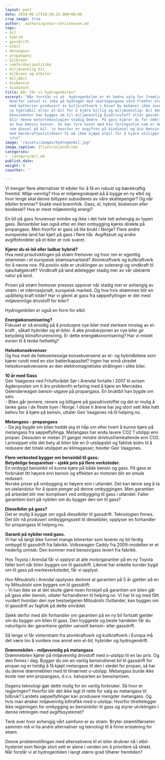 ```yaml
---
layout: post
date: 2019-06-17T19:58:23.000+00:00
crop_image: true
author: _authors/gunnar-christensen.md
tags:
- bil
- hybrid
- gassdrift
- elbil
- metangass
- propangass
- bilbrann
- samferdselspolitikk
- miljøvennlig bil
- bilbrann og elbiler
- miljøbil
- biobensin
- biodiesel
title: Når får vi hydrogenbilen?
excerpt: "Når forstår vi at  hydrogenbilen er et bedre valg for fremtiden enn elbilen?
  Hvorfor satset vi ikke på hydrogen med skattepengene våre fremfor ordinær elbil
  med batterier produsert av kullkraftverk i Kina? Du behøver ikke investere i en
  ny hybridbil eller el-bil for å kjøre billig og miljøvennlig: Bil med diesel- og
  bensinmotor kan bygges om til miljøvennlig biodrivstoff eller gassdrift. Dessuten
  blir denne motorteknologien stadig bedre. På gass kjører du for omkring halvparten
  av hva bensin koster. Du kan fyre huset med bio fyringsolje som er det samme produktet
  som diesel på bil. \n Hvorfor er avgiften på biodiesel og bio bensin ikke i samsvar
  med bærekraftpolitikken? Vi må ikke kjøpe elbil for å kjøre utslippsfritt og bærekraftig.
  \n\n"
image: "/assets/images/hydrogenbil.jpg"
image_caption: Illustrasjonsbilde
categories:
- _category/bil.md
publish_date: 
weight: 8
coauthor: ''

---
```

Vi trenger flere alternativer til elbiler for å få en robust og bærekraftig fremtid. Miljø-vennlig? Hva er miljøregnskapet på å bygge en ny elbil og hvor lenge skal denne biltypen subsidieres av våre skattepenger? Og når elbilen brenner? Snakk med brannfolk. Gass, el, hybrid, biobensin eller biodiesel? Hva er mest miljøvennlig energi?

En bil på gass forurenser mindre og ikke i det hele tatt avhengig av typen gass. Bensinbiler kan også etter en liten ombygging kjøres direkte på propangass. Men hvorfor er gass så lite brukt i Norge? Flere andre europeiske land har kjørt på gass i flere tiår. Avgiftskutt og andre avgiftsfordeler på el-biler er nok svaret.

**Kjører du el-bil eller ladbar hybrid?**  
Hva med prisutviklingen på strøm fremover og hvor ren er egentlig strømmen i et europeisk strømsamarbeid? Atomkraftverk og kullkraftverk for å nevne noe. På positiv side er utviklingen av solenergi og vindkraft til sjøs/bølgekraft? Vindkraft på land ødelegger stadig mer av vår uberørte natur på land.

Prisen på strøm fremover presses oppover når stadig mer er avhengig av strøm i et internasjonalt, europeisk marked. Og hva hvis strømmen blir en upålitelig kraft kilde? Har vi glemt at gass fra søppelfyllinger er det mest miljøvennlige drivstoff for biler?

Hydrogenbilen er også en form for elbil.

**Energiøkonomisering?**  
Fokuset er nå ensidig på å produsere nye biler med sterkere innslag av el-kraft , såkalt hybrider og el-biler. Å øke produksjonen av nye biler gir betydelig klimaforurensning. Er dette energiøkonomisering? Har vi mistet evnen til å tenke helhetlig?

**Helsekonsekvenser**  
Og hva med de helesemessige konsekvensene av el- og hybridbilene som kjører rundt med en stor batterikapasitet? Ingen har ennå utredet helsekonsekvensene av den elektromagnetiske strålingen i slike biler.

**10 år med Gass**  
Geir Vaagsnes ved Friluftsrådet Sør i Arendal fortalte i 2007 til avisen Agderposten om ti års problemfri erfaring med å kjøre en Mercedes Gelenderwagen bensin-utgave på propangass. En bruktbil han bygde om selv.  
\- Bilen går jevnere, renere og billigere på gassdrivstoffet og det er mulig å tanke gass i de fleste byer i Norge. I disse ti årene har jeg stort sett ikke hatt behov for å kjøre på bensin, uttaler Geir Vaagsnes nå til helping.no.

**Metangass - propangass**  
\- Da jeg bygde om bilen hadde jeg et håp om etter hvert å kunne kjøre på metangass fra søppelfyllinga. Metangass har enda lavere CO2 ? utslipp enn propan. Dessuten er metan 21 ganger mindre drivhusfremkallende enn CO2. I prinsippet ville det bety at bilen ble en 0-utslippsbil og faktisk bidro til å redusere det totale utslippet av klimagasser, hevder Geir Vaagsnes.

**Flere verkested bygger om bensinbil til gass:**  
**Betydelige besparelser - sjekk pris på flere verksteder.**  
En ombygd bensinbil vil kunne kjøre på både bensin og gass. På gass er forbruket litt høyere enn bensin og effekten av motoren blir en smule redusert.  
Norske priser på ombygging er høyere enn i utlandet. Det kan lønne seg å ta en utelandstur for å spare penger på denne ombyggingen. Men garantien på arbeidet blir mer komplisert ved ombygging til gass i utlandet. Faller garantiem bort på nybilen om du bygger den om til gass?

**Dieselbiler på gass?**  
Det er mulig å bygge om også dieselbiler til gassdrift. Teknologien finnes. Det blir nå produsert ombyggingssett til dieselbiler, opplyser en forhandler for propangass til helping.no.

**Garanti på nybiler med gass.**  
Vi har så langt ikke funnet mange bilmerker som leverer ny bil ferdig ombygd til gassdrift fra fabrikk. Volkswagen Caddy fra 2009-modellen er et hederlig unntak: Den kommer med bensin/gass levert fra fabrikk.

Hos Toyota i Arendal får vi opplyst at alle motorgarantier på en ny Toyota faller bort når bilen bygges om til gassdrift. Likevel har enkelte kunder bygd om til gass på merkeverkstedet, får vi opplyst.

Hos Mitsubishi i Arendal opplyses derimot at garantien på 5 år gjelder på en ny Mitsubishi som bygges om til gassdrift:  
\- Vi kan ikke se at det skulle gjøre noen forskjell på garantien om bilen går på gass eller bensin, uttaler forhandleren til helping.no. Vi har til og med fått vurdert hvordan den nye bestselgeren Mitsubishi Outlander, kan bygges om til gassdrift av fagfolk på dette området.

Sjekk derfor med din forhandler om garantien på en ny bil fortsatt gjelder om du bygger om bilen til gass. Den tryggeste og beste handelen får du naturligvis der garantiene gjelder uansett bensin- eller gassdrift.

Så lenge vi får vinterstrøm fra atomkraftverk og kullkraftverk i Europa må det være lov å vurdere noe annet enn el-bil, hybrider og hydrogendrift.

**Drømmebilen - miljøvennlig på metangass**  
Drømmebilen kjører på miljøvennlig drivstoff med o-utslipp til en lav pris. Og den finnes i dag. Bygger du om en vanlig bensindrevet bil til gassdrift for propan og er heldig å få kjøpt metangass til den i stedet for propan, så har du denne drømmebilen med til tilnærmet o-utslipp. Metangass burde ikke koste mer enn propangass, d.v.s. halvparten av bensinprisen.

Dagens teknologi gjør dette mulig for en vanlig forbruker. Så hvor er regjeringen? Hvorfor blir det ikke lagt til rette for salg av metangass til bilbruk? Landets søppelfyllinger kan produsere mengder metangass. Og hvis man ønsker miljøvennlig biltrafikk med o-utslipp: Hvorfor tilrettelegger ikke regjeringen for ombygging av bensinbiler til gass og styrer utviklingen i denne retningen med avgiftssystemet?

Tenk over hvor avhengig vårt samfunn er av strøm. Bryter strømtilførselen sammen må vi ha andre alternativer og teknologi til å finne erstatning for strøm.

Denne problemstillingen med alternativene til el-biler drukner nå i elbil-hysteriet som Norge stort sett er alene i verden om å prioritere så strekt. Når forstår vi at  hydrogenbilen i langt større grad tilhører fremtiden?